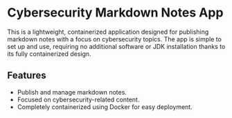 # Cybersecurity Markdown Notes App  

This is a lightweight, containerized application designed for publishing markdown notes with a focus on cybersecurity topics. The app is simple to set up and use, requiring no additional software or JDK installation thanks to its fully containerized design.  

## Features  
- Publish and manage markdown notes.  
- Focused on cybersecurity-related content.  
- Completely containerized using Docker for easy deployment.  
